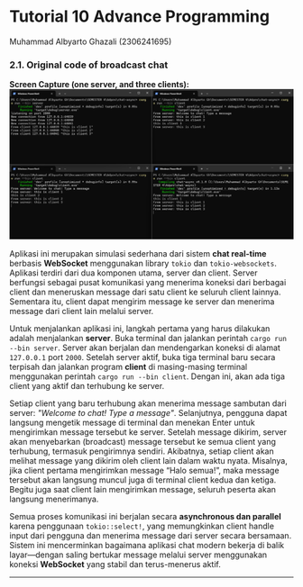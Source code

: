 # Tutorial 10 Advance Programming
Muhammad Albyarto Ghazali (2306241695)

### 2.1. Original code of broadcast chat

**Screen Capture (one server, and three clients):**
![alt text](image.png)

Aplikasi ini merupakan simulasi sederhana dari sistem **chat real-time** berbasis **WebSocket** menggunakan library `tokio` dan `tokio-websockets`. Aplikasi terdiri dari dua komponen utama, server dan client. Server berfungsi sebagai pusat komunikasi yang menerima koneksi dari berbagai client dan meneruskan message dari satu client ke seluruh client lainnya. Sementara itu, client dapat mengirim message ke server dan menerima message dari client lain melalui server.

Untuk menjalankan aplikasi ini, langkah pertama yang harus dilakukan adalah menjalankan **server**. Buka terminal dan jalankan perintah `cargo run --bin server`. Server akan berjalan dan mendengarkan koneksi di alamat `127.0.0.1` port `2000`. Setelah server aktif, buka tiga terminal baru secara terpisah dan jalankan program **client** di masing-masing terminal menggunakan perintah `cargo run --bin client`. Dengan ini, akan ada tiga client yang aktif dan terhubung ke server.

Setiap client yang baru terhubung akan menerima message sambutan dari server: *"Welcome to chat! Type a message"*. Selanjutnya, pengguna dapat langsung mengetik message di terminal dan menekan Enter untuk mengirimkan message tersebut ke server. Setelah message dikirim, server akan menyebarkan (broadcast) message tersebut ke semua client yang terhubung, termasuk pengirimnya sendiri. Akibatnya, setiap client akan melihat message yang dikirim oleh client lain dalam waktu nyata. Misalnya, jika client pertama mengirimkan message “Halo semua!”, maka message tersebut akan langsung muncul juga di terminal client kedua dan ketiga. Begitu juga saat client lain mengirimkan message, seluruh peserta akan langsung menerimanya.

Semua proses komunikasi ini berjalan secara **asynchronous dan parallel** karena penggunaan `tokio::select!`, yang memungkinkan client handle input dari pengguna dan menerima message dari server secara bersamaan. Sistem ini mencerminkan bagaimana aplikasi chat modern bekerja di balik layar—dengan saling bertukar message melalui server menggunakan koneksi **WebSocket** yang stabil dan terus-menerus aktif.

---

